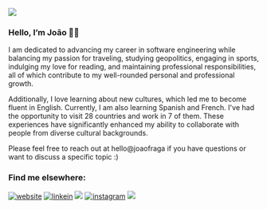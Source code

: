 ![](https://komarev.com/ghpvc/?username=joaovfraga&color=#06402B)

### Hello, I’m João 👋🏼 

I am dedicated to advancing my career in software engineering while balancing my passion for traveling, studying geopolitics, engaging in sports, indulging my love for reading, and maintaining professional responsibilities, all of which contribute to my well-rounded personal and professional growth.

Additionally, I love learning about new cultures, which led me to become fluent in English. Currently, I am also learning Spanish and French. I've had the opportunity to visit 28 countries and work in 7 of them. These experiences have significantly enhanced my ability to collaborate with people from diverse cultural backgrounds. 

Please feel free to reach out at hello@joaofraga if you have questions or want to discuss a specific topic :)

### Find me elsewhere:
<div>
  <a href="https://www.joaofraga.com/" target="_blank"><img src="https://img.shields.io/badge/My%20Website-gray" alt="website"></a>
  <a href="https://www.linkedin.com/in/joaovfraga/" target="_blank"><img src="https://img.shields.io/badge/LinkedIn-%230072b1" alt="linkein"></a>
  <a href = "mailto:hello@joaofraga.com"><img src="https://img.shields.io/badge/Email-gray" target="_blank"></a>  
  <a href="https://www.instagram.com/joaovfraga/" target="_blank"><img src="https://img.shields.io/badge/Instagram-%23E1306C" alt="instagram"></a>
  <a href = "https://read.cv/joaovfraga"><img src="https://img.shields.io/badge/Resume-gray" target="_blank"></a>  
</div>
